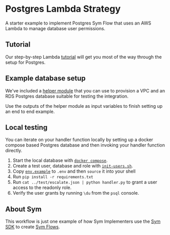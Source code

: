 # Postgres Lambda Strategy

A starter example to implement Postgres Sym Flow that uses an AWS Lambda to manage database user permissions.

## Tutorial

Our step-by-step Lambda [tutorial](https://docs.symops.com/docs/aws-lambda) will get you most of the way through the setup for Postgres.

## Example database setup

We've included a [helper module](helper) that you can use to provision a VPC and an RDS Postgres database suitable for testing the integration.

Use the outputs of the helper module as input variables to finish setting up an end to end example.

## Local testing

You can iterate on your handler function locally by setting up a docker compose based Postgres database and then invoking your handler function directly.

1. Start the local database with [`docker compose`](src/test/docker-compose.yaml).
2. Create a test user, database and role with [`init-users.sh`](src/test/init-users.sh).
3. Copy [`env.example`](src/test/env.example) to `.env` and then `source` it into your shell
4. Run `pip install -r requirements.txt`
5. Run `cat ../test/escalate.json | python handler.py` to grant a user access to the readonly role.
6. Verify the user grants by running `\du` from the `psql` console.

## About Sym

This workflow is just one example of how Sym Implementers use the [Sym SDK](https://docs.symops.com/docs) to create [Sym Flows](https://docs.symops.com/docs/sym-access-flows).
